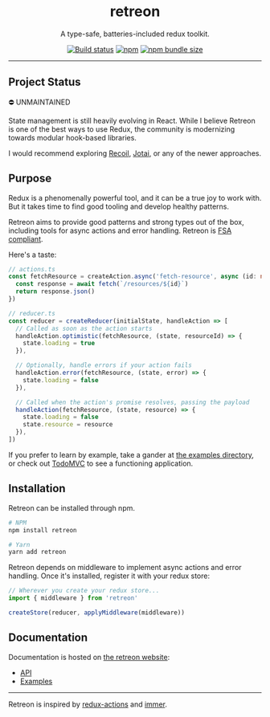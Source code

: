 <div align="center">
  <h1>retreon</h1>
  <p>A type-safe, batteries-included redux toolkit.</p>

  <a href="https://github.com/retreon/retreon/actions?query=workflow%3ATest"><img alt="Build status" src="https://img.shields.io/github/workflow/status/retreon/retreon/Test/main" /></a>
  <a href="https://www.npmjs.com/package/retreon/"><img alt="npm" src="https://img.shields.io/npm/v/retreon" /></a>
  <a href="https://bundlephobia.com/result?p=retreon"><img alt="npm bundle size" src="https://img.shields.io/bundlephobia/minzip/retreon?color=teal" /></a>
</div>

---

## Project Status
:no_entry: UNMAINTAINED

State management is still heavily evolving in React. While I believe Retreon is one of the best ways to use Redux, the community is modernizing towards modular hook-based libraries.

I would recommend exploring [Recoil](https://recoiljs.org/), [Jotai](https://jotai.org/), or any of the newer approaches.

## Purpose
Redux is a phenomenally powerful tool, and it can be a true joy to work with. But it takes time to find good tooling and develop healthy patterns.

Retreon aims to provide good patterns and strong types out of the box, including tools for async actions and error handling. Retreon is [FSA compliant](https://github.com/redux-utilities/flux-standard-action#readme).

Here's a taste:

```typescript
// actions.ts
const fetchResource = createAction.async('fetch-resource', async (id: number) => {
  const response = await fetch(`/resources/${id}`)
  return response.json()
})
```

```typescript
// reducer.ts
const reducer = createReducer(initialState, handleAction => [
  // Called as soon as the action starts
  handleAction.optimistic(fetchResource, (state, resourceId) => {
    state.loading = true
  }),

  // Optionally, handle errors if your action fails
  handleAction.error(fetchResource, (state, error) => {
    state.loading = false
  }),

  // Called when the action's promise resolves, passing the payload
  handleAction(fetchResource, (state, resource) => {
    state.loading = false
    state.resource = resource
  }),
])
```

If you prefer to learn by example, take a gander at [the examples directory](https://github.com/retreon/retreon/tree/main/examples), or check out [TodoMVC](https://retreon.github.io/todomvc/) to see a functioning application.

## Installation
Retreon can be installed through npm.

```bash
# NPM
npm install retreon

# Yarn
yarn add retreon
```

Retreon depends on middleware to implement async actions and error handling. Once it's installed, register it with your redux store:

```ts
// Wherever you create your redux store...
import { middleware } from 'retreon'

createStore(reducer, applyMiddleware(middleware))
```

## Documentation
Documentation is hosted on [the retreon website](https://retreon.archetype.foundation):

- [API](https://retreon.archetype.foundation/creating-actions)
- [Examples](https://github.com/retreon/retreon/tree/main/examples)

---

Retreon is inspired by [redux-actions](https://github.com/redux-utilities/redux-actions) and [immer](https://github.com/immerjs/immer).
